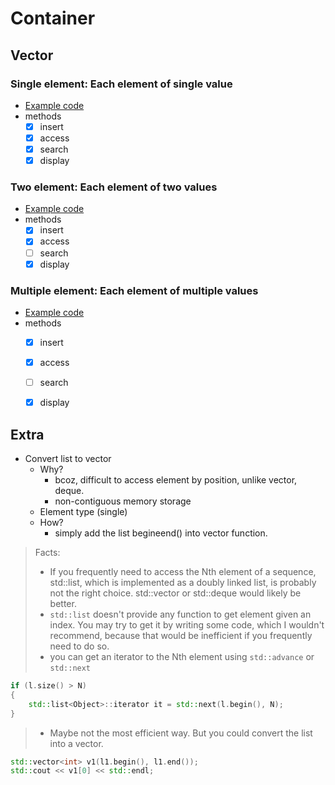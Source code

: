 # Container
## Vector
### Single element: Each element of single value
* [Example code](./vector_element_1.cpp)
* methods
	- [x] insert
	- [x] access
	- [x] search
	- [x] display

### Two element: Each element of two values
* [Example code](./vector_element_2.cpp)
* methods
	- [x] insert
	- [x] access
	- [ ] search
	- [x] display

### Multiple element: Each element of multiple values
* [Example code](./vector_element_mul.cpp)
* methods
	- [x] insert
	- [x] access
	- [ ] search
	- [x] display


## Extra
* Convert list to vector
	- Why?
		+ bcoz, difficult to access element by position, unlike vector, deque.
		+ non-contiguous memory storage
	- Element type (single)
	- How?
		+ simply add the list begineend() into vector function.

> Facts:
> - If you frequently need to access the Nth element of a sequence, std::list, which is implemented as a doubly linked list, is probably not the right choice. std::vector or std::deque would likely be better.
> - `std::list` doesn't provide any function to get element given an index. You may try to get it by writing some code, which I wouldn't recommend, because that would be inefficient if you frequently need to do so.
> - you can get an iterator to the Nth element using `std::advance` or `std::next`

```cpp
if (l.size() > N)
{
    std::list<Object>::iterator it = std::next(l.begin(), N);
}
```

> - Maybe not the most efficient way. But you could convert the list into a vector.

```cpp
std::vector<int> v1(l1.begin(), l1.end());
std::cout << v1[0] << std::endl;
```